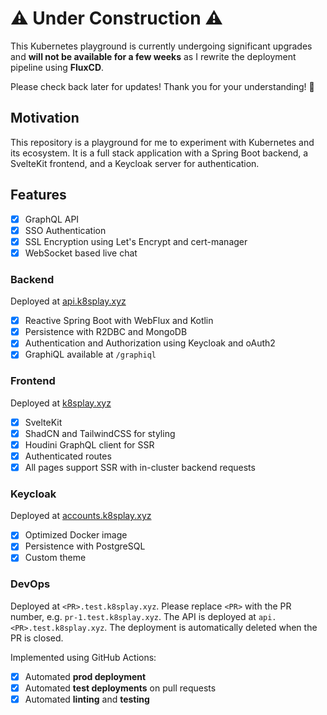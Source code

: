 # ⚠️ Under Construction ⚠️

This Kubernetes playground is currently undergoing significant upgrades and **will not be available for a few weeks** as I rewrite the deployment pipeline using **FluxCD**.

Please check back later for updates! Thank you for your understanding! 🙏

## Motivation

This repository is a playground for me to experiment with Kubernetes and its ecosystem. It is a full stack application
with a Spring Boot backend, a SvelteKit frontend, and a Keycloak server for authentication.

## Features

- [x] GraphQL API
- [x] SSO Authentication
- [x] SSL Encryption using Let's Encrypt and cert-manager
- [x] WebSocket based live chat

### Backend

Deployed at [api.k8splay.xyz](https://api.k8splay.xyz/graphiql)

- [x] Reactive Spring Boot with WebFlux and Kotlin
- [x] Persistence with R2DBC and MongoDB
- [x] Authentication and Authorization using Keycloak and oAuth2
- [x] GraphiQL available at `/graphiql`

### Frontend

Deployed at [k8splay.xyz](https://k8splay.xyz)

- [x] SvelteKit
- [x] ShadCN and TailwindCSS for styling
- [x] Houdini GraphQL client for SSR
- [x] Authenticated routes
- [x] All pages support SSR with in-cluster backend requests

### Keycloak

Deployed at [accounts.k8splay.xyz](https://accounts.k8splay.xyz)

- [x] Optimized Docker image
- [x] Persistence with PostgreSQL
- [x] Custom theme

### DevOps

Deployed at `<PR>.test.k8splay.xyz`. Please replace `<PR>` with the PR number, e.g. `pr-1.test.k8splay.xyz`. The API is
deployed at `api.<PR>.test.k8splay.xyz`. The deployment is automatically deleted when the PR is closed.

Implemented using GitHub Actions:

- [x] Automated **prod deployment**
- [x] Automated **test deployments** on pull requests
- [x] Automated **linting** and **testing**
